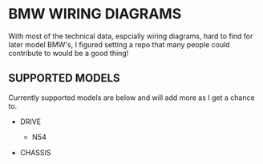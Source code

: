 # BMW WIRING DIAGRAMS

With most of the technical data, espcially wiring diagrams, hard to find for later model BMW's, I figured setting a repo that many people could contribute to would be a good thing!

## SUPPORTED MODELS

Currently supported models are below and will add more as I get a chance to.

- DRIVE
  - N54

- CHASSIS
  